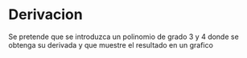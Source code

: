 # Derivacion
Se pretende que se introduzca un polinomio de grado 3 y 4 donde se obtenga su derivada y que muestre el resultado en un grafico
